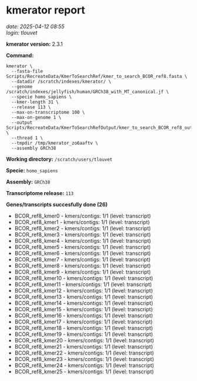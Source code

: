 # kmerator report
*date: 2025-04-12 08:55*  
*login: tlouvet*

**kmerator version:** 2.3.1

**Command:**

```
kmerator \
  --fasta-file Scripts/RecreateData/KmerToSearchRef/kmer_to_search_BCOR_ref8.fasta \
  --datadir /scratch/indexes/kmerator/ \
  --genome /scratch/indexes/jellyfish/human/GRCh38_with_MT_canonical.jf \
  --specie homo_sapiens \
  --kmer-length 31 \
  --release 113 \
  --max-on-transcriptome 100 \
  --max-on-genome 1 \
  --output Scripts/RecreateData/KmerToSearchRefOutput/kmer_to_search_BCOR_ref8_output \
  --thread 1 \
  --tmpdir /tmp/kmerator_zo6aaftv \
  --assembly GRCh38
```

**Working directory:** `/scratch/users/tlouvet`

**Specie:** `homo_sapiens`

**Assembly:** `GRCh38`

**Transcriptome release:** `113`

**Genes/transcripts succesfully done (26)**

- BCOR_ref8_kmer0 - kmers/contigs: 1/1 (level: transcript)
- BCOR_ref8_kmer1 - kmers/contigs: 1/1 (level: transcript)
- BCOR_ref8_kmer2 - kmers/contigs: 1/1 (level: transcript)
- BCOR_ref8_kmer3 - kmers/contigs: 1/1 (level: transcript)
- BCOR_ref8_kmer4 - kmers/contigs: 1/1 (level: transcript)
- BCOR_ref8_kmer5 - kmers/contigs: 1/1 (level: transcript)
- BCOR_ref8_kmer6 - kmers/contigs: 1/1 (level: transcript)
- BCOR_ref8_kmer7 - kmers/contigs: 1/1 (level: transcript)
- BCOR_ref8_kmer8 - kmers/contigs: 1/1 (level: transcript)
- BCOR_ref8_kmer9 - kmers/contigs: 1/1 (level: transcript)
- BCOR_ref8_kmer10 - kmers/contigs: 1/1 (level: transcript)
- BCOR_ref8_kmer11 - kmers/contigs: 1/1 (level: transcript)
- BCOR_ref8_kmer12 - kmers/contigs: 1/1 (level: transcript)
- BCOR_ref8_kmer13 - kmers/contigs: 1/1 (level: transcript)
- BCOR_ref8_kmer14 - kmers/contigs: 1/1 (level: transcript)
- BCOR_ref8_kmer15 - kmers/contigs: 1/1 (level: transcript)
- BCOR_ref8_kmer16 - kmers/contigs: 1/1 (level: transcript)
- BCOR_ref8_kmer17 - kmers/contigs: 1/1 (level: transcript)
- BCOR_ref8_kmer18 - kmers/contigs: 1/1 (level: transcript)
- BCOR_ref8_kmer19 - kmers/contigs: 1/1 (level: transcript)
- BCOR_ref8_kmer20 - kmers/contigs: 1/1 (level: transcript)
- BCOR_ref8_kmer21 - kmers/contigs: 1/1 (level: transcript)
- BCOR_ref8_kmer22 - kmers/contigs: 1/1 (level: transcript)
- BCOR_ref8_kmer23 - kmers/contigs: 1/1 (level: transcript)
- BCOR_ref8_kmer24 - kmers/contigs: 1/1 (level: transcript)
- BCOR_ref8_kmer25 - kmers/contigs: 1/1 (level: transcript)
